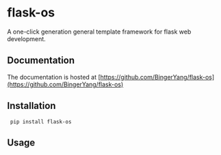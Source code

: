 # flask-os
A one-click generation general template framework for flask web development.

## Documentation
The documentation is hosted at [https://github.com/BingerYang/flask-os](https://github.com/BingerYang/flask-os)

## Installation
```shell
 pip install flask-os
```
## Usage

